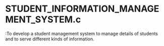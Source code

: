 # STUDENT_INFORMATION_MANAGEMENT_SYSTEM.c
:To develop a student management system to manage details of students and to serve different kinds of information.
